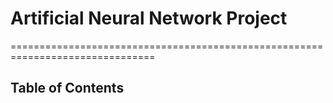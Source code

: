 # Artificial Neural Network Project


===============================================================================

## Table of Contents
